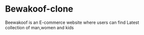 # Bewakoof-clone
Beewakoof is an E-commerce website where users can find Latest collection of man,women and kids
